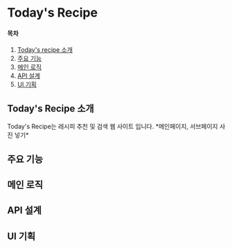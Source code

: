 # Today's Recipe

#### 목차

1. [Today's recipe 소개](#todays-recipe-소개)
2. [주요 기능](#주요-기능)
3. [메인 로직](#메인-로직)
4. [API 설계](#api-설계)
5. [UI 기획](#ui-기획)

## Today's Recipe 소개
  Today's Recipe는 레시피 추천 및 검색 웹 사이트 입니다.
    \*메인페이지, 서브페이지 사진 넣기\*

## 주요 기능

## 메인 로직

## API 설계

## UI 기획
